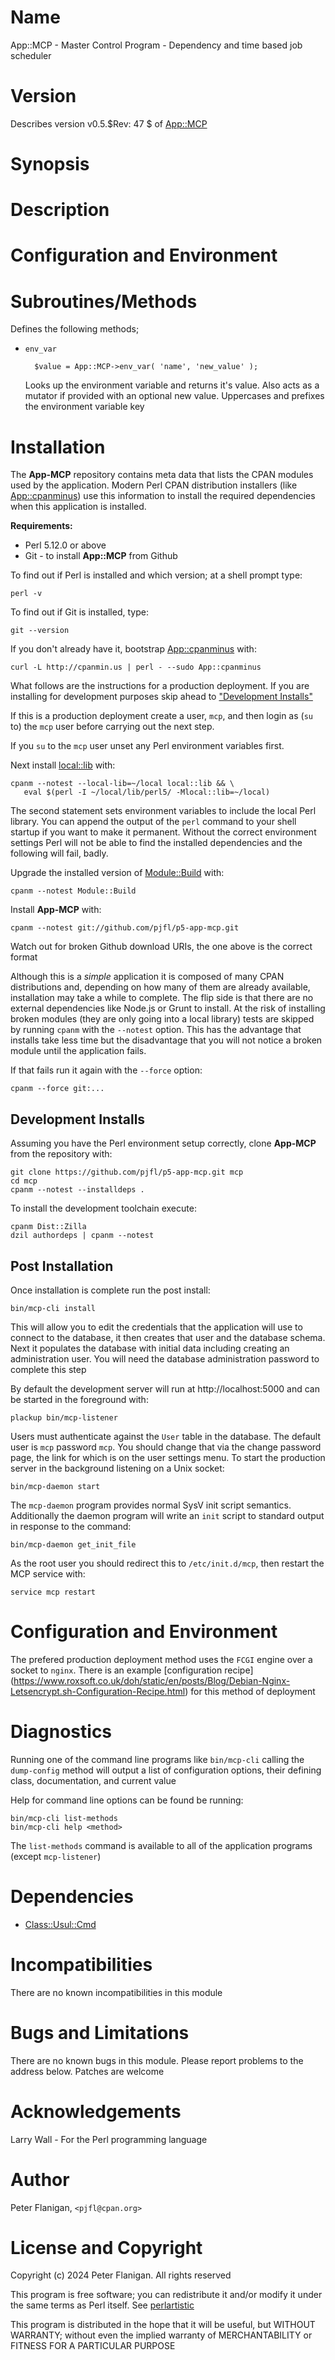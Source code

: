 # Name

App::MCP - Master Control Program - Dependency and time based job scheduler

# Version

Describes version v0.5.$Rev: 47 $ of [App::MCP](https://metacpan.org/pod/App%3A%3AMCP)

# Synopsis

# Description

# Configuration and Environment

# Subroutines/Methods

Defines the following methods;

- `env_var`

        $value = App::MCP->env_var( 'name', 'new_value' );

    Looks up the environment variable and returns it's value. Also acts as a
    mutator if provided with an optional new value. Uppercases and prefixes
    the environment variable key

# Installation

The **App-MCP** repository contains meta data that lists the CPAN modules
used by the application. Modern Perl CPAN distribution installers (like
[App::cpanminus](https://metacpan.org/pod/App%3A%3Acpanminus)) use this information to install the required dependencies
when this application is installed.

**Requirements:**

- Perl 5.12.0 or above
- Git - to install **App::MCP** from Github

To find out if Perl is installed and which version; at a shell prompt type:

    perl -v

To find out if Git is installed, type:

    git --version

If you don't already have it, bootstrap [App::cpanminus](https://metacpan.org/pod/App%3A%3Acpanminus) with:

    curl -L http://cpanmin.us | perl - --sudo App::cpanminus

What follows are the instructions for a production deployment. If you are
installing for development purposes skip ahead to ["Development Installs"](#development-installs)

If this is a production deployment create a user, `mcp`, and then
login as (`su` to) the `mcp` user before carrying out the next step.

If you `su` to the `mcp` user unset any Perl environment variables first.

Next install [local::lib](https://metacpan.org/pod/local%3A%3Alib) with:

    cpanm --notest --local-lib=~/local local::lib && \
       eval $(perl -I ~/local/lib/perl5/ -Mlocal::lib=~/local)

The second statement sets environment variables to include the local
Perl library. You can append the output of the `perl` command to your
shell startup if you want to make it permanent. Without the correct
environment settings Perl will not be able to find the installed
dependencies and the following will fail, badly.

Upgrade the installed version of [Module::Build](https://metacpan.org/pod/Module%3A%3ABuild) with:

    cpanm --notest Module::Build

Install **App-MCP** with:

    cpanm --notest git://github.com/pjfl/p5-app-mcp.git

Watch out for broken Github download URIs, the one above is the
correct format

Although this is a _simple_ application it is composed of many CPAN
distributions and, depending on how many of them are already available,
installation may take a while to complete. The flip side is that there are no
external dependencies like Node.js or Grunt to install. At the risk of
installing broken modules (they are only going into a local library) tests are
skipped by running `cpanm` with the `--notest` option. This has the advantage
that installs take less time but the disadvantage that you will not notice a
broken module until the application fails.

If that fails run it again with the `--force` option:

    cpanm --force git:...

## Development Installs

Assuming you have the Perl environment setup correctly, clone
**App-MCP** from the repository with:

    git clone https://github.com/pjfl/p5-app-mcp.git mcp
    cd mcp
    cpanm --notest --installdeps .

To install the development toolchain execute:

    cpanm Dist::Zilla
    dzil authordeps | cpanm --notest

## Post Installation

Once installation is complete run the post install:

    bin/mcp-cli install

This will allow you to edit the credentials that the application will
use to connect to the database, it then creates that user and the
database schema. Next it populates the database with initial data
including creating an administration user. You will need the database
administration password to complete this step

By default the development server will run at http://localhost:5000 and can be
started in the foreground with:

    plackup bin/mcp-listener

Users must authenticate against the `User` table in the database.  The default
user is `mcp` password `mcp`. You should change that via the change password
page, the link for which is on the user settings menu. To start the
production server in the background listening on a Unix socket:

    bin/mcp-daemon start

The `mcp-daemon` program provides normal SysV init script
semantics. Additionally the daemon program will write an `init` script to
standard output in response to the command:

    bin/mcp-daemon get_init_file

As the root user you should redirect this to `/etc/init.d/mcp`, then
restart the MCP service with:

    service mcp restart

# Configuration and Environment

The prefered production deployment method uses the `FCGI` engine over
a socket to `nginx`. There is an example
\[configuration recipe\](https://www.roxsoft.co.uk/doh/static/en/posts/Blog/Debian-Nginx-Letsencrypt.sh-Configuration-Recipe.html)
for this method of deployment

# Diagnostics

Running one of the command line programs like `bin/mcp-cli` calling
the `dump-config` method will output a list of configuration options,
their defining class, documentation, and current value

Help for command line options can be found be running:

    bin/mcp-cli list-methods
    bin/mcp-cli help <method>

The `list-methods` command is available to all of the application programs
(except `mcp-listener`)

# Dependencies

- [Class::Usul::Cmd](https://metacpan.org/pod/Class%3A%3AUsul%3A%3ACmd)

# Incompatibilities

There are no known incompatibilities in this module

# Bugs and Limitations

There are no known bugs in this module.
Please report problems to the address below.
Patches are welcome

# Acknowledgements

Larry Wall - For the Perl programming language

# Author

Peter Flanigan, `<pjfl@cpan.org>`

# License and Copyright

Copyright (c) 2024 Peter Flanigan. All rights reserved

This program is free software; you can redistribute it and/or modify it
under the same terms as Perl itself. See [perlartistic](https://metacpan.org/pod/perlartistic)

This program is distributed in the hope that it will be useful,
but WITHOUT WARRANTY; without even the implied warranty of
MERCHANTABILITY or FITNESS FOR A PARTICULAR PURPOSE
